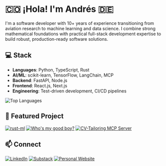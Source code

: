 # 🇨🇴 ¡Hola! I'm Andrés 🇩🇪

I'm a software developer with 10+ years of experience transitioning from aviation research to machine learning and data science. I combine strong mathematical foundations with practical full-stack development expertise to build robust, production-ready software solutions.

## 💻 Stack

- **Languages**: Python, TypeScript, Rust
- **AI/ML**: scikit-learn, TensorFlow, LangChain, MCP
- **Backend**: FastAPI, Node.js
- **Frontend**: React.js, Next.js
- **Engineering**: Test-driven development, CI/CD pipelines

![Top Languages](https://github-readme-stats.vercel.app/api/top-langs/?username=aarangop&layout=compact&theme=radical&hide=jupyter%20notebook)

## 🌟 Featured Project

[![rust-ml](https://github-readme-stats.vercel.app/api/pin/?username=aarangop&repo=rust-ml&theme=radical)](https://github.com/aarangop/rust-ml)
[![Who's my good boy?](https://github-readme-stats.vercel.app/api/pin/?username=aarangop&repo=whos-my-good-boy&theme=radical)](https://github.com/aarangop/whos-my-good-boy)
[![CV-Tailoring MCP Server](https://github-readme-stats.vercel.app/api/pin/?username=aarangop&repo=resume-mcp&theme=radical)](https://github.com/aarangop/resume-mcp)


## 📫 Connect

[![LinkedIn](https://img.shields.io/badge/LinkedIn-0077B5?style=for-the-badge&logo=linkedin&logoColor=white)](https://www.linkedin.com/in/andres-arango-perez-789493228)
[![Substack](https://img.shields.io/badge/Substack-%23006f5c.svg?style=for-the-badge&logo=substack&logoColor=FF6719)](https://thoughtroamer.substack.com/)
[![Personal Website](https://img.shields.io/badge/Website-FF7139?style=for-the-badge&logo=Firefox-Browser&logoColor=white)](https://andresap.me)
